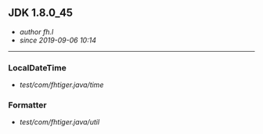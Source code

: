 ## JDK  1.8.0_45
- *author fh.l*
-  *since  2019-09-06 10:14*
***

### LocalDateTime 
- *test/com/fhtiger.java/time*

### Formatter
- *test/com/fhtiger.java/util*


